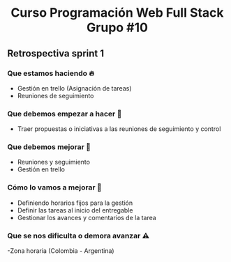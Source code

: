 # <h1 align="center" > Curso Programación Web Full Stack Grupo #10 </h1>

## Retrospectiva sprint 1

### Que estamos haciendo 	:fire:

- Gestión en trello (Asignación de tareas)
- Reuniones de seguimiento

### Que debemos empezar a hacer :eyes:

- Traer propuestas o iniciativas a las reuniones de seguimiento y control

### Que debemos mejorar 	:pencil:

- Reuniones y seguimiento 
- Gestión en trello

### Cómo lo vamos a mejorar :loudspeaker:

- Definiendo horarios fijos para la gestión
- Definir las tareas al inicio del entregable
- Gestionar los avances y comentarios de la tarea
 
### Que se nos dificulta o demora avanzar :warning:
-Zona horaria (Colombia - Argentina)
